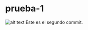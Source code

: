 # prueba-1
![alt text](https://www.thecodebuzz.com/wp-content/uploads/2021/05/Add-image-to-git-readme-file-using-shortkey.jpg?raw=true)
Este es el segundo commit.
